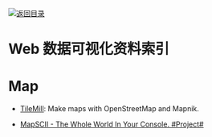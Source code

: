 [![返回目录](https://parg.co/UGo)](https://parg.co/b4z) 


 


 


 



# Web 数据可视化资料索引


# Map

- [TileMill](https://github.com/tilemill-project/tilemill): Make maps with OpenStreetMap and Mapnik.

- [MapSCII - The Whole World In Your Console. #Project#](https://github.com/rastapasta/mapscii)